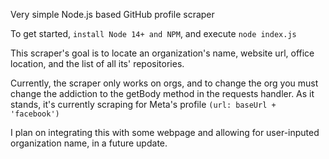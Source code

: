 Very simple Node.js based GitHub profile scraper

To get started, ```install Node 14+ and NPM```, and execute ```node index.js```

This scraper's goal is to locate an organization's name, website url, office location, and the list of all its' repositories.

Currently, the scraper only works on orgs, and to change the org you must change the addiction to the getBody method in the requests handler.
As it stands, it's currently scraping for Meta's profile ```(url: baseUrl + 'facebook')```


I plan on integrating this with some webpage and allowing for user-inputed organization name, in a future update.
